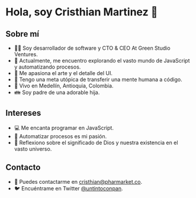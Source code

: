 # Hola, soy Cristhian Martinez 👋

## Sobre mí
- 👨‍💻 Soy desarrollador de software y CTO & CEO At Green Studio Ventures.
- 🌱 Actualmente, me encuentro explorando el vasto mundo de JavaScript y automatizando procesos.
- 🎨 Me apasiona el arte y el detalle del UI.
- 🤖 Tengo una meta utópica de transferir una mente humana a código.
- 🏡 Vivo en Medellín, Antioquia, Colombia.
- 👪 Soy padre de una adorable hija.

## Intereses
- 💻 Me encanta programar en JavaScript.
- 🚀 Automatizar procesos es mi pasión.
- 🌌 Reflexiono sobre el significado de Dios y nuestra existencia en el vasto universo.

## Contacto
- 📧 Puedes contactarme en [cristhian@pharmarket.co](cristhian@pharmarket.co).
- 🐦 Encuéntrame en Twitter [@untintoconpan](https://twitter.com/untintoconpan).
